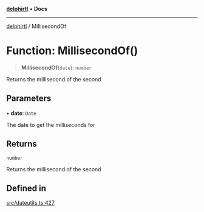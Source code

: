 [**delphirtl**](../README.md) • **Docs**

***

[delphirtl](../globals.md) / MillisecondOf

# Function: MillisecondOf()

> **MillisecondOf**(`date`): `number`

Returns the millisecond of the second

## Parameters

• **date**: `Date`

The date to get the milliseconds for

## Returns

`number`

Returns the millisecond of the second

## Defined in

[src/dateutils.ts:427](https://github.com/chuacw/delphirtl/blob/1d6969b8a199060a984c4375d6be1f0ffa838be2/src/dateutils.ts#L427)
